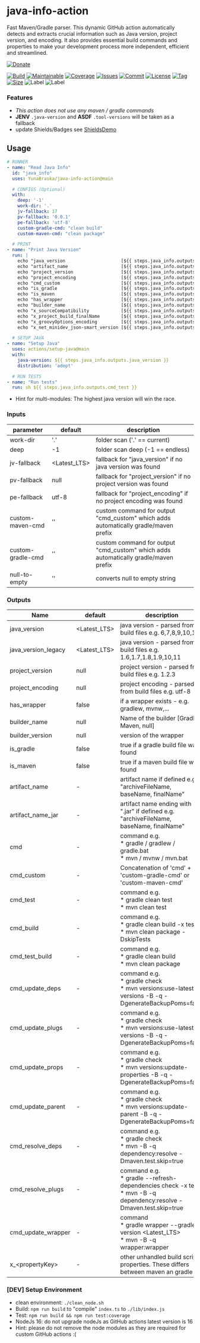 # java-info-action

Fast Maven/Gradle parser.
This dynamic GitHub action automatically detects and extracts crucial information such as Java version, project version,
and encoding.
It also provides essential build commands and properties to make your development process more independent, efficient
and streamlined.

[![Donate](https://img.shields.io/badge/Donate-PayPal-green.svg)](https://www.paypal.com/donate/?hosted_button_id=HFHFUT3G6TZF6)

[![Build][build_shield]][build_link]
[![Maintainable][maintainable_shield]][maintainable_link]
[![Coverage][coverage_shield]][coverage_link]
[![Issues][issues_shield]][issues_link]
[![Commit][commit_shield]][commit_link]
[![License][license_shield]][license_link]
[![Tag][tag_shield]][tag_link]
[![Size][size_shield]][size_shield]
![Label][label_shield]
![Label][node_version]

### Features

* *This action does not use any maven / gradle commands*
* **JENV** `.java-version` and **ASDF** `.tool-versions` will be taken as a fallback
* update Shields/Badges see [ShieldsDemo](./ShieldDemo.md)

## Usage

```yaml
# RUNNER
- name: "Read Java Info"
  id: "java_info"
  uses: YunaBraska/java-info-action@main

  # CONFIGS (Optional)
  with:
    deep: '-1'
    work-dir: '.'
    jv-fallback: 17
    pv-fallback: '0.0.1'
    pe-fallback: 'utf-8'
    custom-gradle-cmd: "clean build"
    custom-maven-cmd: "clean package"

  # PRINT
- name: "Print Java Version"
  run: |
    echo "java_version                     [${{ steps.java_info.outputs.java_version }}]"
    echo "artifact_name                    [${{ steps.java_info.outputs.artifact_name }}]"
    echo "project_version                  [${{ steps.java_info.outputs.project_version }}]"
    echo "project_encoding                 [${{ steps.java_info.outputs.project_encoding }}]"
    echo "cmd_custom                       [${{ steps.java_info.outputs.cmd_custom }}]"
    echo "is_gradle                        [${{ steps.java_info.outputs.is_gradle }}]"
    echo "is_maven                         [${{ steps.java_info.outputs.is_maven }}]"
    echo "has_wrapper                      [${{ steps.java_info.outputs.has_wrapper }}]"
    echo "builder_name                     [${{ steps.java_info.outputs.builder_name }}]"
    echo "x_sourceCompatibility            [${{ steps.java_info.outputs.x_sourceCompatibility }}]"
    echo "x_project_build_finalName        [${{ steps.java_info.outputs.x_project_build_finalName }}]"
    echo "x_groovyOptions_encoding         [${{ steps.java_info.outputs.x_groovyOptions_encoding }}]"
    echo "x_net_minidev_json-smart_version [${{ steps.java_info.outputs.x_project_dependencies_dependency_net_minidev_json-smart_version }}]"

  # SETUP JAVA
- name: "Setup Java"
  uses: actions/setup-java@main
  with:
    java-version: ${{ steps.java_info.outputs.java_version }}
    distribution: 'adopt'

  # RUN TESTS
- name: "Run tests"
  run: sh ${{ steps.java_info.outputs.cmd_test }}

```

* Hint for multi-modules: The highest java version will win the race.

### Inputs

| parameter         | default      | description                                                                         |
|-------------------|--------------|-------------------------------------------------------------------------------------|
| work-dir          | '.'          | folder scan ('.' == current)                                                        |
| deep              | -1           | folder scan deep (-1 == endless)                                                    |
| jv-fallback       | <Latest_LTS> | fallback for "java_version" if no java version was found                            |
| pv-fallback       | null         | fallback for "project_version" if no project version was found                      |
| pe-fallback       | utf-8        | fallback for "project_encoding" if no project encoding was found                    |
| custom-maven-cmd  | ''           | custom command for output "cmd_custom" which adds automatically gradle/maven prefix |
| custom-gradle-cmd | ''           | custom command for output "cmd_custom" which adds automatically gradle/maven prefix |
| null-to-empty     | ''           | converts null to empty string                                                       |

### Outputs

| Name                | default      | description                                                                                                                 |
|---------------------|--------------|-----------------------------------------------------------------------------------------------------------------------------|
| java_version        | <Latest_LTS> | java version - parsed from build files e.g. 6,7,8,9,10,11                                                                   |
| java_version_legacy | <Latest_LTS> | java version - parsed from build files e.g. 1.6,1.7,1.8,1.9,10,11                                                           |
| project_version     | null         | project version - parsed from build files e.g. 1.2.3                                                                        |
| project_encoding    | null         | project encoding - parsed from build files e.g. utf-8                                                                       |
| has_wrapper         | false        | if a wrapper exists - e.g. gradlew, mvnw,...                                                                                |
| builder_name        | null         | Name of the builder \[Gradle, Maven, null]                                                                                  |
| builder_version     | null         | version of the wrapper                                                                                                      |
| is_gradle           | false        | true if a gradle build file was found                                                                                       |
| is_maven            | false        | true if a maven build file was found                                                                                        |
| artifact_name       | -            | artifact name if defined e.g. "archiveFileName, baseName, finalName"                                                        |
| artifact_name_jar   | -            | artifact name ending with ".jar" if defined e.g. "archiveFileName, baseName, finalName"                                     |
| cmd                 | -            | command e.g. <br>*  gradle / gradlew / gradle.bat <br>*  mvn / mvnw / mvn.bat                                               |
| cmd_custom          | -            | Concatenation of 'cmd' + 'custom-gradle-cmd' or 'custom-maven-cmd'                                                          |
| cmd_test            | -            | command e.g. <br>*  gradle clean test <br>*  mvn clean test                                                                 |
| cmd_build           | -            | command e.g. <br>*  gradle clean build -x test  <br>*  mvn clean package -DskipTests                                        |
| cmd_test_build      | -            | command e.g. <br>*  gradle clean build  <br>*  mvn clean package                                                            |
| cmd_update_deps     | -            | command e.g. <br>*  gradle check  <br>*  mvn versions:use-latest-versions -B -q -DgenerateBackupPoms=false                  |
| cmd_update_plugs    | -            | command e.g. <br>*  gradle check  <br>*  mvn versions:use-latest-versions -B -q -DgenerateBackupPoms=false                  |
| cmd_update_props    | -            | command e.g. <br>*  gradle check  <br>*  mvn versions:update-properties -B -q -DgenerateBackupPoms=false                    |
| cmd_update_parent   | -            | command e.g. <br>*  gradle check  <br>*  mvn versions:update-parent -B -q -DgenerateBackupPoms=false                        |
| cmd_resolve_deps    | -            | command e.g. <br>*  gradle check  <br>*  mvn -B -q dependency:resolve -Dmaven.test.skip=true                                |
| cmd_resolve_plugs   | -            | command e.g. <br> *  gradle --refresh-dependencies check -x test <br>*  mvn -B -q dependency:resolve -Dmaven.test.skip=true |
| cmd_update_wrapper  | -            | command  <br>*  gradle wrapper --gradle-version \<Latest_LTS>  <br>*  mvn -B -q wrapper:wrapper                             |
| x_\<propertyKey>    | -            | other unhandled build script properties. These differs between maven an gradle                                              |

### \[DEV] Setup Environment

* clean environment: `./clean_node.sh`
* Build: `npm run build` to "compile" `index.ts` to `./lib/index.js`
* Test: `npm run build && npm run test:coverage`
* NodeJs 16: do not upgrade nodeJs as GitHub actions latest version is 16
* Hint: please do not remove the node modules as they are required for custom GitHub actions :(

[build_shield]: https://github.com/YunaBraska/java-info-action/workflows/RELEASE/badge.svg

[build_link]: https://github.com/YunaBraska/java-info-action/actions/workflows/publish.yml/badge.svg

[maintainable_shield]: https://img.shields.io/codeclimate/maintainability/YunaBraska/java-info-action?style=flat-square

[maintainable_link]: https://codeclimate.com/github/YunaBraska/java-info-action/maintainability

[coverage_shield]: https://img.shields.io/codeclimate/coverage/YunaBraska/java-info-action?style=flat-square

[coverage_link]: https://codeclimate.com/github/YunaBraska/java-info-action/test_coverage

[issues_shield]: https://img.shields.io/github/issues/YunaBraska/java-info-action?style=flat-square

[issues_link]: https://github.com/YunaBraska/java-info-action/commits/main

[commit_shield]: https://img.shields.io/github/last-commit/YunaBraska/java-info-action?style=flat-square

[commit_link]: https://github.com/YunaBraska/java-info-action/issues

[license_shield]: https://img.shields.io/github/license/YunaBraska/java-info-action?style=flat-square

[license_link]: https://github.com/YunaBraska/java-info-action/blob/main/LICENSE

[tag_shield]: https://img.shields.io/github/v/tag/YunaBraska/java-info-action?style=flat-square

[tag_link]: https://github.com/YunaBraska/java-info-action/releases

[size_shield]: https://img.shields.io/github/repo-size/YunaBraska/java-info-action?style=flat-square

[label_shield]: https://img.shields.io/badge/Yuna-QueenInside-blueviolet?style=flat-square

[gitter_shield]: https://img.shields.io/gitter/room/YunaBraska/java-info-action?style=flat-square

[gitter_link]: https://gitter.im/java-info-action/Lobby

[node_version]: https://img.shields.io/badge/node-16-blueviolet?style=flat-square
